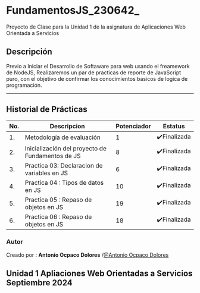 # FundamentosJS_230642_
 Proyecto de Clase para la Unidad 1 de la asignatura de Aplicaciones Web Orientada a Servicios

## Descripción
Previo a Iniciar el Desarrollo de Softaware para web usando el freamework de NodeJS, Realizaremos un par de practicas de reporte de JavaScript puro, con el objetivo de confirmar los conocimientos basicos de logica de programación.

***
## Historial de Prácticas

|   No.|Descripcion|Potenciador|Estatus|
|--|--|--|--|
|1.|Metodología de evaluación| 1|✔️Finalizada|
|2.|Inicialización del proyecto de Fundamentos de JS|8|✔️Finalizada|
|3.|Practica 03: Declaracion de variables en JS|6|✔️Finalizada|
|4.|Practica 04 : Tipos de datos en JS|10|✔️Finalizada|
|5.|Practica 05 : Repaso de objetos en JS|19|✔️Finalizada|
|6.|Practica 06 : Repaso de objetos en JS|18|✔️Finalizada|

### Autor
Creado por : **Antonio Ocpaco Dolores** /[@Antonio Ocpaco Dolores](https://github.com/ANTONIO-OCPACO-DOLORES)

Unidad 1  Apliaciones Web Orientadas a Servicios 
Septiembre 2024
---
